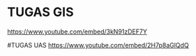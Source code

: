 # TUGAS GIS
https://www.youtube.com/embed/3kN91zDEF7Y

#TUGAS UAS
https://www.youtube.com/embed/2H7p8aGlQdQ
